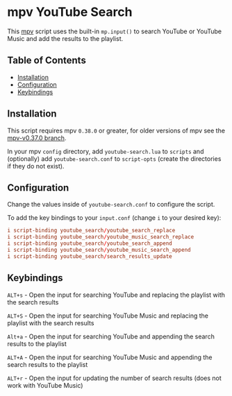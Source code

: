 # mpv YouTube Search

This [mpv](https://github.com/mpv-player/mpv) script uses the built-in `mp.input()` to search YouTube or YouTube Music and add the results to the playlist.

## Table of Contents

- [Installation](#installation)
- [Configuration](#configuration)
- [Keybindings](#keybindings)

## Installation

This script requires mpv `0.38.0` or greater, for older versions of mpv see the [mpv-v0.37.0 branch](https://github.com/willswats/mpv-youtube-search/tree/mpv-v0.37.0).

In your mpv `config` directory, add `youtube-search.lua` to `scripts` and (optionally) add `youtube-search.conf` to `script-opts` (create the directories if they do not exist).

## Configuration

Change the values inside of `youtube-search.conf` to configure the script.

To add the key bindings to your `input.conf` (change `i` to your desired key):

```conf
i script-binding youtube_search/youtube_search_replace
i script-binding youtube_search/youtube_music_search_replace
i script-binding youtube_search/youtube_search_append
i script-binding youtube_search/youtube_music_search_append
i script-binding youtube_search/search_results_update
```

## Keybindings

`ALT+s` - Open the input for searching YouTube and replacing the playlist with the search results

`ALT+S` - Open the input for searching YouTube Music and replacing the playlist with the search results

`Alt+a` - Open the input for searching YouTube and appending the search results to the playlist

`ALT+A` - Open the input for searching YouTube Music and appending the search results to the playlist

`ALT+r` - Open the input for updating the number of search results (does not work with YouTube Music)

